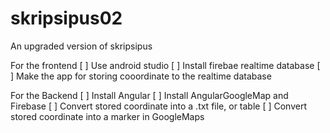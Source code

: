 # skripsipus02
An upgraded version of skripsipus

For the frontend
[ ] Use android studio
[ ] Install firebae realtime database
[ ] Make the app for storing cooordinate to the realtime database

For the Backend
[ ] Install Angular
[ ] Install AngularGoogleMap and Firebase
[ ] Convert stored coordinate into a .txt file, or table
[ ] Convert stored coordinate into a marker in GoogleMaps
